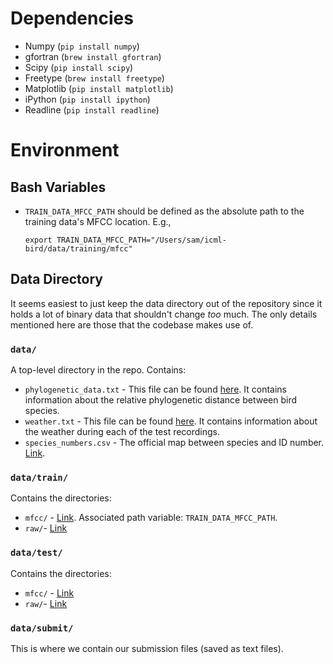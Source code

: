 # Dependencies

* Numpy      (`pip install numpy`)
* gfortran   (`brew install gfortran`)
* Scipy      (`pip install scipy`)
* Freetype   (`brew install freetype`)
* Matplotlib (`pip install matplotlib`)
* iPython    (`pip install ipython`)
* Readline   (`pip install readline`)

# Environment

## Bash Variables
* `TRAIN_DATA_MFCC_PATH` should be defined as the absolute path to the training
  data's MFCC location. E.g.,

    `export TRAIN_DATA_MFCC_PATH="/Users/sam/icml-bird/data/training/mfcc"`

## Data Directory

It seems easiest to just keep the data directory out of the repository since
it holds a lot of binary data that shouldn't change _too_ much. The only details
mentioned here are those that the codebase makes use of.

### `data/`

A top-level directory in the repo. Contains:

* `phylogenetic_data.txt` - This file can be found [here](http://www.kaggle.com/c/the-icml-2013-bird-challenge/download/phylogenetic_distance.txt). It contains information about the relative phylogenetic distance between bird species.
* `weather.txt` - This file can be found [here](http://www.kaggle.com/c/the-icml-2013-bird-challenge/download/weather.txt). It contains information about the weather during each of the test recordings.
* `species_numbers.csv` - The official map between species and ID number. [Link](http://www.kaggle.com/c/the-icml-2013-bird-challenge/download/species_numbers.csv).


###  `data/train/`

Contains the directories:

* `mfcc/` - [Link](http://www.kaggle.com/c/the-icml-2013-bird-challenge/download/train_set_features.zip). Associated path variable: `TRAIN_DATA_MFCC_PATH`.
* `raw/`- [Link](http://www.kaggle.com/c/the-icml-2013-bird-challenge/download/train_set.zip)

### `data/test/`

Contains the directories:

* `mfcc/` - [Link](http://www.kaggle.com/c/the-icml-2013-bird-challenge/download/test_set_features.zip)
* `raw/`- [Link](http://www.kaggle.com/c/the-icml-2013-bird-challenge/download/test_set.zip)

### `data/submit/`

This is where we contain our submission files (saved as text files).
